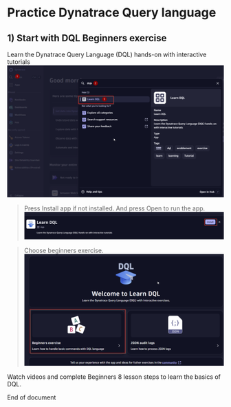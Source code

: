 # Practice Dynatrace Query language

## 1) Start with DQL Beginners exercise
   Learn the Dynatrace Query Language (DQL) hands-on with interactive tutorials
![dojo"](https://github.com/hakansuku/D1APACTraining/blob/main/images/DQL/dojo.png?raw=true)

> Press Install app if not installed.  And press Open to run the app.
![install"](https://github.com/hakansuku/D1APACTraining/blob/main/images/DQL/install.png?raw=true)

>Choose beginners exercise. 
![install"](https://github.com/hakansuku/D1APACTraining/blob/main/images/DQL/beginners.png?raw=true)

Watch videos and complete Beginners 8 lesson steps to learn the basics of DQL. 

End of document


